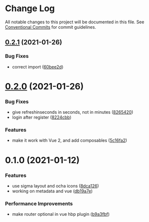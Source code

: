 # Change Log

All notable changes to this project will be documented in this file.
See [Conventional Commits](https://conventionalcommits.org) for commit guidelines.

## [0.2.1](https://github.com/platyplus/platydev/compare/@platyplus/vue-hasura-backend-plus@0.2.0...@platyplus/vue-hasura-backend-plus@0.2.1) (2021-01-26)


### Bug Fixes

* correct import ([60bee2d](https://github.com/platyplus/platydev/commit/60bee2d62db7b84b83e2ae9410685219012f6244))





# [0.2.0](https://github.com/platyplus/platydev/compare/@platyplus/vue-hasura-backend-plus@0.1.0...@platyplus/vue-hasura-backend-plus@0.2.0) (2021-01-26)


### Bug Fixes

* give refreshinseconds in seconds, not in minutes ([8265420](https://github.com/platyplus/platydev/commit/826542040f438bcb53efcade794f6f951bc6d821))
* login after register ([8224cbb](https://github.com/platyplus/platydev/commit/8224cbb946f3777b83afb7d75eccf6b1c7283682))


### Features

* make it work with Vue 2, and add composables ([5c16fa2](https://github.com/platyplus/platydev/commit/5c16fa2e37eb257182587cfc60b6f0b6c94a1512))





# 0.1.0 (2021-01-12)


### Features

* use sigma layout and ocha icons ([8dca126](https://github.com/platyplus/platydev/commit/8dca1269f7c74662cdea6f67dd0923de9d8898d9))
* working on metadata and vue ([db19a7e](https://github.com/platyplus/platydev/commit/db19a7ee686a6cc34ef874e2dc8ab044268f98b7))


### Performance Improvements

* make router optional in vue hbp plugin ([b9a3fbf](https://github.com/platyplus/platydev/commit/b9a3fbf8b22393f174116e8a074503b0c088ce15))
